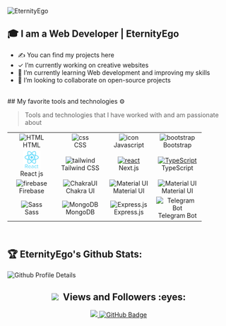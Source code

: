 ![EternityEgo](https://readme-typing-svg.herokuapp.com?font=Inter&color=3A9CDF&size=30&weight=700&lines=Hi+there,+I'm+Lazizbek+Abdullayev;I'm+EternityEgo!)

## 🎓 I am a Web Developer | EternityEgo
- ✍ You can find my projects here
- ✓ I’m currently working on creative websites
- 🌱 I’m currently learning Web development and improving my skills
- 👯 I’m looking to collaborate on open-source projects
<br/>
## My favorite tools and technologies ⚙️ 

> Tools and technologies that I have worked with and am passionate about

<table align="center">
    <tr>
        <td align="center"  width="96">
            <img src="https://skillicons.dev/icons?i=html" width="48" height="48" alt="HTML" />
            <br>HTML
        </td>
        <td align="center" width="96">
            <img src="https://skillicons.dev/icons?i=css" width="48" height="48" alt="css" />
            <br>CSS
        </td>
        <td align="center" width="96">
            <img src="https://techstack-generator.vercel.app/js-icon.svg" alt="icon" width="65" height="65" />
            <br>Javascript
        </td>
        <td align="center"  width="96">
            <img src="https://skillicons.dev/icons?i=bootstrap" width="48" height="48" alt="bootstrap" />
            <br>Bootstrap
        </td>
    </tr>
    <tr>
        <td align="center"  width="96">
            <a href="https://reactjs.org/" target="_blank"> <img src="https://raw.githubusercontent.com/devicons/devicon/master/icons/react/react-original-wordmark.svg" alt="react" width="40" height="40"/> </a> 
            <br>React js
        </td>
        <td align="center" width="96">
            <img src="https://skillicons.dev/icons?i=tailwind" width="48" height="48" alt="tailwind" />
            <br>Tailwind CSS
        </td>
        <td align="center"  width="96">
            <a href="https://nextjs.org/" target="_blank"> <img src="https://d2nir1j4sou8ez.cloudfront.net/wp-content/uploads/2021/12/nextjs-boilerplate-logo.png" alt="react" width="40" height="40"/> </a> 
            <br>Next.js
        </td>
        <td align="center" width="96">
            <a href="#ts">
                <img src="https://upload.wikimedia.org/wikipedia/commons/thumb/4/4c/Typescript_logo_2020.svg/1200px-Typescript_logo_2020.svg.png" width="48" height="48" alt="TypeScript" />
            </a>
            <br>TypeScript
        </td>
    </tr>
    <tr>
        <td align="center" width="96">
            <img src="https://cdn4.iconfinder.com/data/icons/google-i-o-2016/512/google_firebase-2-512.png" width="48" height="48" alt="firebase" />
            <br>Firebase
        </td>
        <td align="center" width="96">
            <img src="https://files.raycast.com/7oaucgd6fh2sjztkc0q999qoyfy4" width="48" height="48" alt="ChakraUI" />
            <br>Chakra UI
        </td>
        <td align="center" width="96">
            <img src="https://mui.com/static/logo.png" width="48" height="48" alt="Material UI" />
            <br>Material UI
        </td>
        <td align="center" width="96">
            <img src="https://cdn.worldvectorlogo.com/logos/react-native-1.svg" width="48" height="48" alt="Material UI" />
            <br>Material UI
        </td>
    </tr>
    <tr>
        <td align="center" width="96">
            <img src="https://upload.wikimedia.org/wikipedia/commons/4/47/Sass_Logo.svg" width="48" height="48" alt="Sass" />
            <br>Sass
        </td>
        <td align="center" width="96">
            <img src="https://cdn-icons-png.flaticon.com/512/919/919851.png" width="48" height="48" alt="MongoDB" />
            <br>MongoDB
        </td>
        <td align="center" width="96">
            <img src="https://expressjs.com/images/express-facebook-share.png" width="48" height="48" alt="Express.js" />
            <br>Express.js
        </td>
        <td align="center" width="96">
            <img src="https://upload.wikimedia.org/wikipedia/commons/thumb/6/6b/Telegram_Logo.svg/1200px-Telegram_Logo.svg.png" width="48" height="48" alt="Telegram Bot" />
            <br>Telegram Bot
        </td>
    </tr>
</table>
<br/>

## :trophy: EternityEgo's Github Stats:

![Github Profile Details](https://github-profile-summary-cards.vercel.app/api/cards/profile-details?username=EternityEgo&theme=github_dark) 

<h2 align="center"> <img src="https://media.giphy.com/media/iY8CRBdQXODJSCERIr/giphy.gif" width="35px">&nbsp; Views and Followers :eyes:</h2>

<p align="center">
    
<a href="https://github.com/EternityEgo/github-profile-views-counter">
    <img src="https://komarev.com/ghpvc/?username=EternityEgo">
</a>
    <a href="https://github.com/EternityEgo?tab=followers">
        <img src="https://img.shields.io/github/followers/EternityEgo?label=Followers&style=social" alt="GitHub Badge">
    </a>
</p> 
